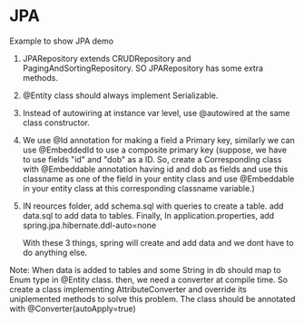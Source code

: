 # JPA
Example to show JPA demo
1) JPARepository extends CRUDRepository and PagingAndSortingRepository. SO JPARepository has some extra methods.
2) @Entity class should always implement Serializable.
3) Instead of autowiring at instance var level, use @autowired at the same class constructor.
4) We use @Id annotation for making a field a Primary key, similarly we can use @EmbeddedId to use a composite primary key (suppose,
   we have to use fields "id" and "dob" as a ID. So, create a Corresponding class with @Embeddable annotation having id and dob as 
   fields and use this classname as one of the field in your entity class and use @Embeddable in your entity class at this 
   corresponding classname variable.)
5) IN reources folder, add schema.sql with queries to create a table.
                       add data.sql to add data to tables.
   Finally, In application.properties, add spring.jpa.hibernate.ddl-auto=none
   
   With these 3 things, spring will create and add data and we dont have to do anything else.

Note: When data is added to tables and some String in db should map to Enum type in @Entity class. then, we need a converter at compile time. So create a class implementing AttributeConverter and override its uniplemented methods to solve this problem. The class should be annotated with @Converter(autoApply=true)
